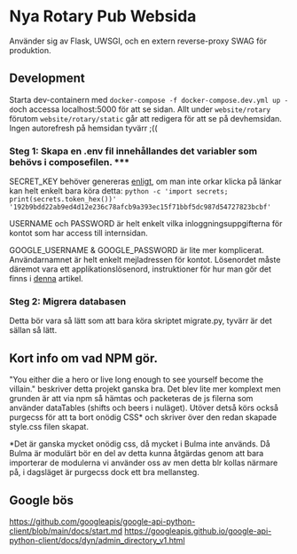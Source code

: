 # Nya Rotary Pub Websida

Använder sig av Flask, UWSGI, och en extern reverse-proxy SWAG för produktion.

## Development

Starta dev-containern med `docker-compose -f docker-compose.dev.yml up -d`och accessa localhost:5000 för att se sidan. Allt under `website/rotary` förutom `website/rotary/static` går att redigera för att se på devhemsidan. Ingen autorefresh på hemsidan tyvärr ;((

### Steg 1: Skapa en .env fil innehållandes det variabler som behövs i composefilen. ***
SECRET_KEY behöver genereras [enligt](https://flask.palletsprojects.com/en/stable/config/#SECRET_KEY), om man inte orkar klicka på länkar kan helt enkelt bara köra detta: `python -c 'import secrets; print(secrets.token_hex())' '192b9bdd22ab9ed4d12e236c78afcb9a393ec15f71bbf5dc987d54727823bcbf'`

USERNAME och PASSWORD är helt enkelt vilka inloggningsuppgifterna för kontot som har access till internsidan. 

GOOGLE_USERNAME & GOOGLE_PASSWORD är lite mer komplicerat. Användarnamnet är helt enkelt mejladressen för kontot. Lösenordet måste däremot vara ett applikationslösenord, instruktioner för hur man gör det finns i [denna](https://support.google.com/accounts/answer/185833?hl=en) artikel.


### Steg 2: Migrera databasen
Detta bör vara så lätt som att bara köra skriptet migrate.py, tyvärr är det sällan så lätt.

## Kort info om vad NPM gör.
"You either die a hero or live long enough to see yourself become the villain." beskriver detta projekt ganska bra. Det blev lite mer komplext men grunden är att via npm så hämtas och packeteras de js filerna som använder dataTables (shifts och beers i nuläget). Utöver detså körs också purgecss för att ta bort onödig CSS* och skriver över den redan skapade style.css filen skapat.


*Det är ganska mycket onödig css, då mycket i Bulma inte används. Då Bulma är modulärt bör en del av detta kunna åtgärdas genom att bara importerar de modulerna vi använder oss av men detta blr kollas närmare på, i dagsläget är purgecss dock ett bra mellansteg.

## Google bös
https://github.com/googleapis/google-api-python-client/blob/main/docs/start.md
https://googleapis.github.io/google-api-python-client/docs/dyn/admin_directory_v1.html
